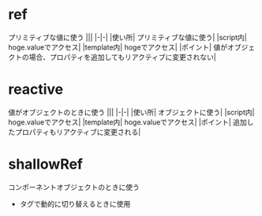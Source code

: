 # ref
プリミティブな値に使う
|||
|-|-|
|使い所| プリミティブな値に使う|
|script内| hoge.valueでアクセス|
|template内| hogeでアクセス|
|ポイント| 値がオブジェクトの場合、プロパティを追加してもリアクティブに変更されない|


# reactive
値がオブジェクトのときに使う
|||
|-|-|
|使い所| オブジェクトに使う|
|script内| hoge.valueでアクセス|
|template内| hoge.valueでアクセス|
|ポイント| 追加したプロパティもリアクティブに変更される|


# shallowRef
コンポーネントオブジェクトのときに使う
- <component> タグで動的に切り替えるときに使用